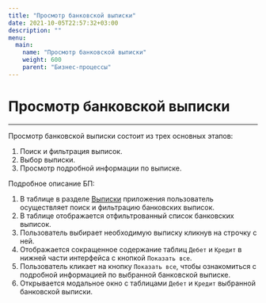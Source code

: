 ```yaml
---
title: "Просмотр банковской выписки"
date: 2021-10-05T22:57:32+03:00
description: ""
menu:
  main:
    name: "Просмотр банковской выписки"
    weight: 600
    parent: "Бизнес-процессы"
---
```


# Просмотр банковской выписки
---

Просмотр банковской выписки состоит из трех основных этапов:

1. Поиск и фильтрация выписок.
2. Выбор выписки.
3. Просмотр подробной информации по выписке.

Подробное описание БП:

1. В таблице в разделе [Выписки](/interface/user_menu/user/index.html#statements) приложения пользователь осуществляет поиск и фильтрацию банковских выписок.
2. В таблице отображается отфильтрованный список банковских выписок.
3. Пользователь выбирает необходимую выписку кликнув на строчку с ней.
4. Отображается сокращенное содержание таблиц `Дебет` и `Кредит` в нижней части интерфейса с кнопкой `Показать все`.
5. Пользователь кликает на кнопку `Показать все`, чтобы ознакомиться с подробной информацией по выбранной банковской выписке.
6. Открывается модальное окно с таблицами `Дебет` и `Кредит` выбранной банковской выписки.
